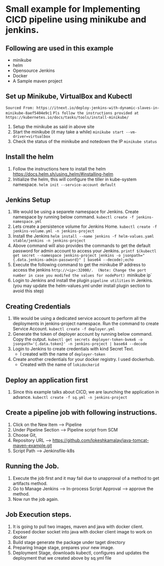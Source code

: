 # Small example for Implementing CICD pipeline using minikube and jenkins.
## Following are used in this example
- minikube
- helm
- Opensource Jenkins
- Docker
- A Sample maven project

## Set up Minikube, VirtualBox and Kubectl
`Sourced From: https://itnext.io/deploy-jenkins-with-dynamic-slaves-in-minikube-8aef5404e9c1`
`Pls follow the instructions provided at https://kubernetes.io/docs/tasks/tools/install-minikube/`
1. Setup the minikube as said in above site
2. Start the minikube (it may take a while)
    `minikube start --vm-driver=virtualbox`
3. Check the status of the minikube and notedown the IP
    `minikube status`
## Install the helm
1. Follow the instructions here to install the helm https://docs.helm.sh/using_helm/#installing-helm
2. Initialize the helm, this will configure the tiller in kube-system namespace.
    `helm init --service-account default`

## Jenkins Setup
1. We would be using a separete namespace for Jenkins.  Create namespace by running below command.
    `kubectl create -f jenkins-namespace.yml`
2. Lets create a persistence volume for Jenkins Home.
    `kubectl create -f jenkins-volume.yml -n jenkins-project`
3. Install the Jenkins
    `helm install --name jenkins -f helm-values.yaml stable/jenkins -n jenkins-project`
4. Above command will also provides the commands to get the default password for admin account to access your Jenkins.
    `printf $(kubectl get secret --namespace jenkins-project jenkins -o jsonpath="{.data.jenkins-admin-password}" | base64 --decode);echo`
5. Execute the following command to get the minikube IP address to access the jenkins `http://<ip>:32000/.  (Note: Change the port number in case you modifed the values for nodePort)
    `minikube ip`
6. Login to Jenkins and install the plugin `pipeline utilities` in Jenkins. (you may update the helm-values.yml under install plugin section to avoid this step)

## Creating Credentials
1. We would be using a dedicated service account to perform all the deployments in jenkins-project namespace. Run the command to create Service Account.
    `kubectl create -f deployer.yml`
2. Generate the token of deployer account by running below command.  Copy the output.
    `kubectl get secrets deployer-token-bvmx6 -o jsonpath='{.data.token}' -n jenkins-project | base64 --decode`
3. Login to Jenkins to create credentials with kind Secret Text.
    - I created with the name of `deployer-token`
4. Create another credentials for your docker registry.  I used dockerhub.
    - Created with the name of `lokidockerid`

## Deploy an application first
1. Since this example talks about CICD, we are launching the application in advance.
    `kubectl create -f sq.yml -n jenkins-project`

## Create a pipeline job with following instructions.
1. Click on the New Item --> Pipeline
2. Under Pipeline Section --> Pipeline script from SCM
3. Choose Git,
4. Repository URL --> https://github.com/lokeshkamalay/java-tomcat-maven-example.git
5. Script Path --> Jenkinsfile-k8s

## Running the Job.
1. Execute the job first and it may fail due to unapproval of a method to get artifacts method.
2. Go to Manage Jenkins --> In-process Script  Approval --> approve the method.
3. Now run the job again.

## Job Execution steps.
1. It is going to pull two images, maven and java with docker client.
2. Exposed docker socket into java with docker client image to work on docker
3. Build stage generate the package under taget directory
4. Preparing Image stage, prepares your new image.
5. Deployment Stage, downloads kubectl, configures and updates the deployment that we created above by sq.yml file


